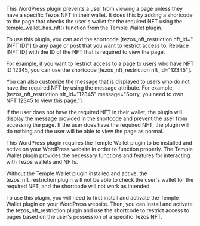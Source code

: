 This WordPress plugin prevents a user from viewing a page unless they have a specific Tezos NFT in their wallet. It does this by adding a shortcode to the page that checks the user's wallet for the required NFT using the temple_wallet_has_nft() function from the Temple Wallet plugin.

To use this plugin, you can add the shortcode [tezos_nft_restriction nft_id="[NFT ID]"] to any page or post that you want to restrict access to. Replace [NFT ID] with the ID of the NFT that is required to view the page.

For example, if you want to restrict access to a page to users who have NFT ID 12345, you can use the shortcode [tezos_nft_restriction nft_id="12345"].

You can also customize the message that is displayed to users who do not have the required NFT by using the message attribute. For example, [tezos_nft_restriction nft_id="12345" message="Sorry, you need to own NFT 12345 to view this page."]

If the user does not have the required NFT in their wallet, the plugin will display the message provided in the shortcode and prevent the user from accessing the page. If the user does have the required NFT, the plugin will do nothing and the user will be able to view the page as normal.

This WordPress plugin requires the Temple Wallet plugin to be installed and active on your WordPress website in order to function properly. The Temple Wallet plugin provides the necessary functions and features for interacting with Tezos wallets and NFTs.

Without the Temple Wallet plugin installed and active, the tezos_nft_restriction plugin will not be able to check the user's wallet for the required NFT, and the shortcode will not work as intended.

To use this plugin, you will need to first install and activate the Temple Wallet plugin on your WordPress website. Then, you can install and activate the tezos_nft_restriction plugin and use the shortcode to restrict access to pages based on the user's possession of a specific Tezos NFT.
